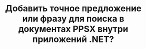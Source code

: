 ---
############################# Static ############################
layout: "auto-gen-gist"
draft: false
path: "ru/search/net/phrase/ppsx/"
otherformats: PDF DOC DOT DOCX DOCM DOTX DOTM TXT ODT OTT RTF XLS XLT XLSX XLSM XLSB XLTX XLTM XLA XLAM ODS OTS CSV TSV XML PPT PPS POT PPTX PPTM POTX PPSX PPSM ODP PST OST EML EMLX MSG ONE ZIP XHTML MHTML MD CHM EPUB  FB2 

############################# Head ############################
head_title: "Как добавить фразовый поиск в документы PPSX в приложениях .NET?"
head_description: "GroupDocs.Search .NET API позволяет программистам добавлять фразовый поиск и находить точную фразу или указанную последовательность слов в документах PPSX через .NET API."

############################# Header ############################
title: "Добавить точное предложение или фразу для поиска в документах PPSX внутри приложений .NET?"
description: "GroupDocs.Search .NET API позволяет программистам находить указанную последовательность слов в документах PPSX с помощью поиска по фразе или точного поиска по предложению в приложениях .NET. "

######################### Download Button #######################
button:
    enable: true

############################# About ############################
about:
    enable: true
    title: "Как использовать поиск по точному предложению или фразе в приложениях .NET?"
    content: |
       Поиск точного предложения или фразы — это вид поиска, который позволяет пользователям искать документы, Интернет или базу данных, содержащие точное предложение или фразу, содержащую определенный порядок и комбинацию слов, определенных потребителями. Это очень распространенный термин в терминологии поисковых систем, который позволяет пользователям искать документы по заданной последовательности слов в тексте проиндексированных документов. GroupDocs.Search для .NET — это очень полезный высокопроизводительный API для поиска документов и текста, предоставляющий полную функциональность для разработки приложений для текстового поиска и индексирования, поддерживающих некоторые из наиболее распространенных типов документов, таких как PDF, HTML, электронная почта Outlook, Microsoft Office Word, Таблицы Excel, презентации PowerPoint, Outlook MSG, PST и так далее. Он включает поддержку нескольких функций, связанных с поиском по фразе, таких как поисковый запрос в текстовой и объектной форме, использование подстановочных знаков при поиске по фразе и так далее.

############################# content ############################
steps:
    enable: true
    block:
    - title_left: "Как выполнить поиск по фразе в документах PPSX через .NET"
      content_left: |
       GroupDocs.Search .NET API позволяет разработчикам программного обеспечения добавлять функции поиска фраз в свои собственные приложения C# .NET. В следующем примере кода .NET показано, как выполнить поиск по фразе в тексте и объекте, используя всего пару строк кода.

      title_right: "Точный поиск по фразе в документах PPSX"
      content_right: |
         * Сначала вам нужно указать путь к папке индекса и папке документов.
         * Создание индекса в указанной папке путем вызова экземпляра класса [Index](https://apireference.groupdocs.com/search/net/groupdocs.search/index/constructors/2)
         * Индексирование документов из указанной папки вызовом метода [Поиск](https://apireference.groupdocs.com/search/net/groupdocs.search/index/methods/search)
         * Поиск фразового запроса «фразовый текст» в текстовой форме
         * Поиск фразы «текст фразы» в объектной форме
         * Создание word1, word2 и создание подзапроса 3 путем вызова метода [CreateWordQuery](https://apireference.groupdocs.com/search/net/groupdocs.search/searchquery/methods/createwordquery)
         * Объединение подзапросов для создания нового поискового запроса путем вызова метода [CreatePhraseSearchQuery](https://apireference.groupdocs.com/search/net/groupdocs.search/searchquery/methods/createphrasesearchquery)
         * Начать поиск и отображать результаты поиска
         
        
      gisthash: "a5696884acf504acc319ba97465248cd"
      gistfile: "phrase_search_in_text_queries_dotnet.cs"

    - title_left: "Поиск подстановочных фраз в документах PPSX через .NET"
      content_left: |
        GroupDocs.Search для .NET позволяет программистам добавлять функции поиска по фразам с помощью подстановочных знаков внутри приложения C# .NET. В следующих примерах кода .NET показано, как применять поиск фраз с подстановочными знаками в документах PPSX внутри приложений C#.

      title_right: "Применить поиск фраз с подстановочными знаками в файле PPSX"
      content_right: |
        * Сначала вам нужно указать путь к папке индекса и папке документов.
        * Создание индекса в указанной папке путем вызова экземпляра класса [Index](https://apireference.groupdocs.com/search/net/groupdocs.search/index/constructors/2)
        * Индексирование документов из указанной папки вызовом метода [Поиск](https://apireference.groupdocs.com/search/net/groupdocs.search/index/methods/search)
        * Поиск фразового запроса «фразовый текст» в текстовой форме
        * Поиск фразы «текст фразы» в объектной форме
        * Создание word1 и создание подзапроса 3 путем вызова метода [CreateWordQuery](https://apireference.groupdocs.com/search/net/groupdocs.search/searchquery/methods/createwordquery)
        * Создание подстановочного знака2 путем вызова метода [CreateWildcardQuery](https://apireference.groupdocs.com/search/net/groupdocs.search.searchquery/createwildcardquery/methods/1)
        * Объединение подзапросов для создания нового поискового запроса путем вызова метода [CreatePhraseSearchQuery](https://apireference.groupdocs.com/search/net/groupdocs.search/searchquery/methods/createphrasesearchquery)
        * Начать поиск и отображать результаты поиска
     
      gisthash: "3ff2bf9f8ba902d8d7ebead67a934654"
      gistfile: "use_wildcards_in_phrase_search_dotnet.cs"
      
    - title_left: "Комбинируйте поиск по фразе с другими типами поиска через .NET"
      content_left: |
        GroupDocs.Search .NET дает программистам возможность сочетать поиск по фразе с другими типами поиска внутри приложения .NET. В следующих примерах кода .NET показано, как применять как подстановочные знаки, представляющие слова, так и символы в словах.

      title_right: ".NET API для объединения поиска по фразе с другими поисками"
      content_right: |
        * Сначала вам нужно указать путь к папке индекса и папке документов.
        * Создание индекса в указанной папке путем вызова экземпляра класса [Index](https://apireference.groupdocs.com/search/net/groupdocs.search/index/constructors/2)
        * Индексирование документов из указанной папки вызовом метода [Поиск](https://apireference.groupdocs.com/search/net/groupdocs.search/index/methods/search)
        * Поиск фразы в текстовом виде
        * Поиск фразы в объектной форме
        * Определите шаблон Word и добавьте строку.
        * Создание wordPattern1 и Word3 путем вызова метода [CreateWordPatternQuery](https://apireference.groupdocs.com/search/net/groupdocs.search/searchquery/methods/createwordpatternquery)
        * Создание подстановочного знака2 путем вызова метода [CreateWildcardQuery](https://apireference.groupdocs.com/search/net/groupdocs.search.searchquery/createwildcardquery/methods/1)
        * Объединение подзапросов для создания нового поискового запроса путем вызова метода [CreatePhraseSearchQuery](https://apireference.groupdocs.com/search/net/groupdocs.search/searchquery/methods/createphrasesearchquery)
        * Начать поиск и отображать результаты поиска
     
      gisthash: "db5c32ed21237f3e1cd7cdbde0778c29"
      gistfile: "combine_phrase_search_with_others_dotnet.cs"

    - title_left: "Системные Требования"
      content_left: |
       GroupDocs.Search для .NET поддерживается на всех основных платформах и операционных системах. Чтобы ознакомиться с полным руководством по системным требованиям, посетите [системные требования](https://docs.groupdocs.com/search/net/system-requirements/) перед выполнением приведенного ниже кода. Убедитесь, что на вашем компьютере установлены следующие предварительные требования. система:
         * Операционные системы: Microsoft Windows, Linux, MacOS
         * Среда разработки: Visual Studio, Xamarin, MonoDevelop и т. д.
         * Фреймворки: .NET Framework, .NET Standard, .NET Core, Mono
         * Получите последнюю версию GroupDocs.Search для .NET API из [NuGet](https://www.nuget.org/packages/GroupDocs.search/)
        
      title_right: "Зачем использовать GroupDocs.Search"
      content_right: |
        * Создание поискового индекса как в памяти, так и на диске.
        * Возможность индексации из файла, потока или структуры.
        * Поддержка индексирования защищенных паролем документов.
        * Поддержка слияния нескольких индексов.
        * Фильтровать документ во время поисковой индексации.
        * Поддержка проверки орфографии во время поиска.
        * Смешанные символы полностью поддерживаются
        * Объединение различных типов поиска в один поисковый запрос.
        * Поддержка простого поиска слов и регулярных выражений
        * Полная поддержка замены псевдонимов в поисковых запросах.

demos:
    enable: true
        

more_formats:
    enable: true


back_to_top:
    enable: true
---
